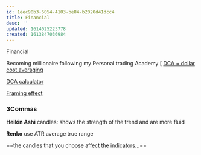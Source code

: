 ```yaml
---
id: 1eec90b3-6054-4103-be84-b2020d41dcc4
title: Financial
desc: ''
updated: 1614025223778
created: 1613847036984
---
```


Financial

Becoming millionaire following my Personal trading Academy
[
[DCA = dollar cost averaging](https://academy.binance.com/en/articles/dollar-cost-averaging-dca-explained)

[DCA calculator](https://dcabtc.com/)

[Framing effect](https://en.wikipedia.org/wiki/Framing_effect_(psychology)#cite_ref-TandK_2-0:~:text=Prospect%20theory%20shows%20that%20a%20loss,only%20one%20of%20the%20two%20frames)

### 3Commas

**Heikin Ashi** candles: shows the strength of the trend and are more fluid

**Renko** use ATR average true range

==the candles that you choose affect the indicators...==
